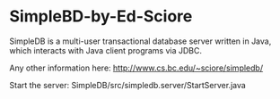 # SimpleBD-by-Ed-Sciore
SimpleDB is a multi-user transactional database server written in Java, which interacts with Java client programs via JDBC. 

Any other information here: http://www.cs.bc.edu/~sciore/simpledb/

Start the server: SimpleDB/src/simpledb.server/StartServer.java
